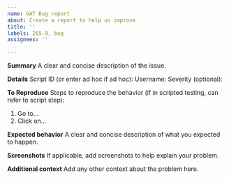 ```yaml
---
name: GAT Bug report
about: Create a report to help us improve
title: ''
labels: 265.9, bug
assignees: ''

---
```


**Summary**
A clear and concise description of the issue.

**Details**
Script ID (or enter ad hoc if ad hoc):
Username: 
Severity (optional):

**To Reproduce**
Steps to reproduce the behavior (if in scripted testing, can refer to script step):
1. Go to… 
2. Click on… 

**Expected behavior**
A clear and concise description of what you expected to happen.

**Screenshots**
If applicable, add screenshots to help explain your problem.

**Additional context**
Add any other context about the problem here.
